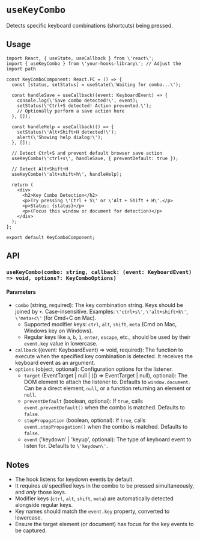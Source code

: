 # `useKeyCombo`

Detects specific keyboard combinations (shortcuts) being pressed.

## Usage

```tsx
import React, { useState, useCallback } from \'react\';
import { useKeyCombo } from \'your-hooks-library\'; // Adjust the import path

const KeyComboComponent: React.FC = () => {
  const [status, setStatus] = useState(\'Waiting for combo...\');

  const handleSave = useCallback((event: KeyboardEvent) => {
    console.log(\'Save combo detected!\', event);
    setStatus(\'Ctrl+S detected! Action prevented.\');
    // Optionally perform a save action here
  }, []);

  const handleHelp = useCallback(() => {
    setStatus(\'Alt+Shift+H detected!\');
    alert(\'Showing help dialog!\');
  }, []);

  // Detect Ctrl+S and prevent default browser save action
  useKeyCombo(\'ctrl+s\', handleSave, { preventDefault: true });

  // Detect Alt+Shift+H
  useKeyCombo(\'alt+shift+h\', handleHelp);

  return (
    <div>
      <h2>Key Combo Detection</h2>
      <p>Try pressing \'Ctrl + S\' or \'Alt + Shift + H\'.</p>
      <p>Status: {status}</p>
      <p>(Focus this window or document for detection)</p>
    </div>
  );
};

export default KeyComboComponent;
```

## API

### `useKeyCombo(combo: string, callback: (event: KeyboardEvent) => void, options?: KeyComboOptions)`

#### Parameters

- `combo` (string, required): The key combination string. Keys should be joined by `+`. Case-insensitive. Examples: `\'ctrl+s\'`, `\'alt+shift+k\'`, `\'meta+c\'` (for Cmd+C on Mac).
  - Supported modifier keys: `ctrl`, `alt`, `shift`, `meta` (Cmd on Mac, Windows key on Windows).
  - Regular keys like `a`, `b`, `1`, `enter`, `escape`, etc., should be used by their `event.key` value in lowercase.
- `callback` ((event: KeyboardEvent) => void, required): The function to execute when the specified key combination is detected. It receives the keyboard event as an argument.
- `options` (object, optional): Configuration options for the listener.
  - `target` (EventTarget | null | (() => EventTarget | null), optional): The DOM element to attach the listener to. Defaults to `window.document`. Can be a direct element, `null`, or a function returning an element or `null`.
  - `preventDefault` (boolean, optional): If `true`, calls `event.preventDefault()` when the combo is matched. Defaults to `false`.
  - `stopPropagation` (boolean, optional): If `true`, calls `event.stopPropagation()` when the combo is matched. Defaults to `false`.
  - `event` (\'keydown\' | \'keyup\', optional): The type of keyboard event to listen for. Defaults to `\'keydown\'`.

## Notes

- The hook listens for keydown events by default.
- It requires _all_ specified keys in the combo to be pressed simultaneously, and _only_ those keys.
- Modifier keys (`ctrl`, `alt`, `shift`, `meta`) are automatically detected alongside regular keys.
- Key names should match the `event.key` property, converted to lowercase.
- Ensure the target element (or document) has focus for the key events to be captured.
